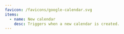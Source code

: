 ```yaml
---
favicon: /favicons/google-calendar.svg
items:
  - name: New calendar
    desc: Triggers when a new calendar is created.
---
```


<script setup>
  import CustomListing from '../../components/CustomListing.vue'
</script>

<CustomListing />

